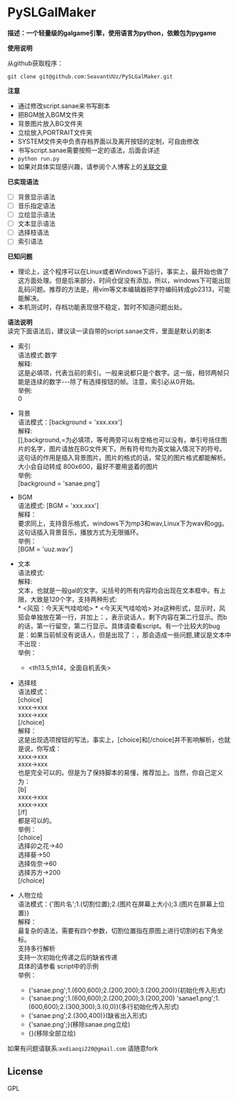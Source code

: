 PySLGalMaker
============

**描述：一个轻量级的galgame引擎，使用语言为python，依赖包为pygame**


**使用说明**

从github获取程序：

    git clone git@github.com:SeavantUUz/PySLGalMaker.git 
**注意**
* 通过修改script.sanae来书写剧本
* 把BGM放入BGM文件夹
* 背景图片放入BG文件夹
* 立绘放入PORTRAIT文件夹
* SYSTEM文件夹中负责存档界面以及离开按钮的定制，可自由修改
* 书写script.sanae需要按照一定的语法，后面会详述
* `python run.py`
* 如果对具体实现感兴趣，请参阅个人博客上的[关联文章](http://www.kochiya.me/2013/01/25/python%E5%88%B6%E4%BD%9Cgalgame%E5%BC%95%E6%93%8E.html)

**已实现语法**
- [ ] 背景显示语法
- [ ] 音乐指定语法
- [ ] 立绘显示语法
- [ ] 文本显示语法
- [ ] 选择枝语法
- [ ] 索引语法

**已知问题**
* 理论上，这个程序可以在Linux或者Windows下运行，事实上，最开始也做了这方面处理。但是后来部分，时间仓促没有添加，所以，windows下可能出现乱码问题。推荐的方法是，用vim等文本编辑器把字符编码转成gb2313，可能能解决。
* 本机测试时，存档功能表现很不稳定，暂时不知道问题出处。

**语法说明**  
读完下面语法后，建议读一读自带的script.sanae文件，里面是默认的剧本  
+ 索引  
    语法模式:数字  
    解释:  
      这是必填项，代表当前的索引。一般来说都只是个数字。这一版，相邻两帧只能是连续的数字---除了有选择按钮的帧。注意，索引必从0开始。  
    举例:      
    0  

+ 背景  
    语法模式：[background = 'xxx.xxx']  
    解释:  
      [],background,=为必填项，等号两旁可以有空格也可以没有，单引号括住图片的名字，图片请放在BG文件夹下。所有符号均为英文输入情况下的符号。这句话的作用是插入背景图片。图片的格式的话，常见的图片格式都能解析。大小会自动转成 800x600，最好不要用竖着的图片  
    举例:  
    [background = 'sanae.png']  

+ BGM  
    语法模式: [BGM = 'xxx.xxx']  
    解释：  
      要求同上，支持音乐格式，windows下为mp3和wav,Linux下为wav和ogg。这句话插入背景音乐，播放方式为无限循环。  
    举例：  
    [BGM = 'uuz.wav']  

+ 文本  
    语法模式: <xxxxxx>  
    解释:  
      文本，也就是一般gal的文字。尖括号的所有内容均会出现在文本框中。有上限，大致是120个字，支持两种形式:  
      * <风笳：今天天气哇哈哈>
      * <今天天气哇哈哈>
      对a这种形式，显示时，风笳会单独放在第一行，并加上：，表示说话人，剩下内容在第二行显示。而b的话，第一行留空，第二行显示。具体请查看script。有一个比较大的bug是：如果当前帧没有说话人，但是出现了：，那会造成一些问题,建议是文本中不出现 :  
    举例：  
    * <th13.5,th14，全面自机丢失>  

+ 选择枝  
    语法模式：    
    [choice]    
    xxxx->xxx   
    xxxx->xxx   
    [/choice]   
    解释：      
      这是出现选项按钮的写法，事实上，[choice]和[/choice]并不影响解析，也就是说，你写成：  
      xxxx->xxx  
      xxxx->xxx  
      也是完全可以的。但是为了保持脚本的易懂，推荐加上。当然，你自己定义为：  
      [b]  
      xxxx->xxx  
      xxxx->xxx  
      [/f]  
      都是可以的。  
    举例：  
    [choice]  
    选择卯之花->40  
    选择葵->50  
    选择佐奈->60  
    选择苏方->200  
    [/choice]  

+ 人物立绘  
    语法模式：{'图片名';1.(切割位置);2.(图片在屏幕上大小);3.(图片在屏幕上位置)}  
    解释：  
      最复杂的语法，需要有四个参数，切割位置指在原图上进行切割的右下角坐标。  
      支持多行解析  
      支持一次初始化传递之后的缺省传递  
      具体的请参看 script中的示例  
    举例：  
    * {'sanae.png';1.(600,600);2.(200,200);3.(200,200)}(初始化传入形式)
    * {'sanae.png';1.(600,600);2.(200,200);3.(200,200)
        'sanae1.png';1.(600,600);2.(300,300);3.(0,0)}(多行初始化传入形式)
    * {'sanae.png';2.(300,400)}(缺省出入形式)
    * {'sanae.png';}(移除sanae.png立绘)
    * {}(移除全部立绘)

如果有问题请联系:`axdiaoqi220@gmail.com`
请随意fork

License
-----------------------------
GPL

